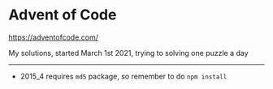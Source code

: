 # Advent of Code

https://adventofcode.com/

My solutions, started March 1st 2021, trying to solving one puzzle a day

---

- 2015_4 requires `md5` package, so remember to do `npm install`
